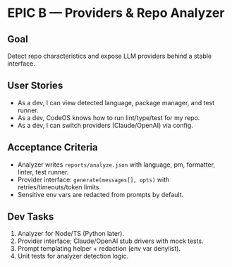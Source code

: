 # EPIC B — Providers & Repo Analyzer

## Goal
Detect repo characteristics and expose LLM providers behind a stable interface.

## User Stories
- As a dev, I can view detected language, package manager, and test runner.
- As a dev, CodeOS knows how to run lint/type/test for my repo.
- As a dev, I can switch providers (Claude/OpenAI) via config.

## Acceptance Criteria
- Analyzer writes `reports/analyze.json` with language, pm, formatter, linter, test runner.
- Provider interface: `generate(messages[], opts)` with retries/timeouts/token limits.
- Sensitive env vars are redacted from prompts by default.

## Dev Tasks
1. Analyzer for Node/TS (Python later).
2. Provider interface; Claude/OpenAI stub drivers with mock tests.
3. Prompt templating helper + redaction (env var denylist).
4. Unit tests for analyzer detection logic.
